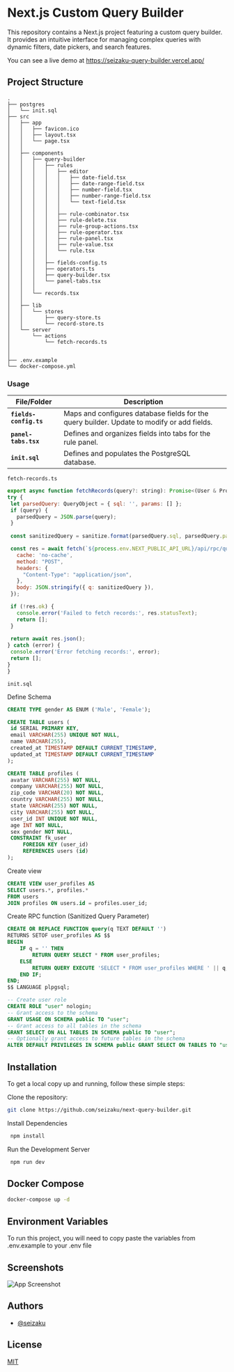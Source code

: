 # Next.js Custom Query Builder

This repository contains a Next.js project featuring a custom query builder. It provides an intuitive interface for managing complex queries with dynamic filters, date pickers, and search features.

You can see a live demo at https://seizaku-query-builder.vercel.app/

## Project Structure
   ```
   .
   ├── postgres
   │   └── init.sql
   ├── src
   │   ├── app
   │   │   ├── favicon.ico
   │   │   ├── layout.tsx
   │   │   └── page.tsx
   │   │
   │   ├── components
   │   │   ├── query-builder
   │   │   │   ├── rules
   │   │   │   │   ├── editor 
   │   │   │   │   │   ├── date-field.tsx
   │   │   │   │   │   ├── date-range-field.tsx
   │   │   │   │   │   ├── number-field.tsx
   │   │   │   │   │   ├── number-range-field.tsx
   │   │   │   │   │   └── text-field.tsx
   │   │   │   │   │
   │   │   │   │   ├── rule-combinator.tsx
   │   │   │   │   ├── rule-delete.tsx
   │   │   │   │   ├── rule-group-actions.tsx
   │   │   │   │   ├── rule-operator.tsx
   │   │   │   │   ├── rule-panel.tsx
   │   │   │   │   ├── rule-value.tsx
   │   │   │   │   └── rule.tsx
   │   │   │   │
   │   │   │   ├── fields-config.ts
   │   │   │   ├── operators.ts
   │   │   │   ├── query-builder.tsx
   │   │   │   └── panel-tabs.tsx
   │   │   │
   │   │   └── records.tsx
   │   │
   │   ├── lib
   │   │   └── stores
   │   │       ├── query-store.ts
   │   │       └── record-store.ts     
   │   └── server
   │       └── actions
   │           └── fetch-records.ts 
   │               
   │  
   ├── .env.example
   └── docker-compose.yml
```

### Usage

| File/Folder                | Description                                                                                           |
|----------------------------|-------------------------------------------------------------------------------------------------------|
| **`fields-config.ts`**     | Maps and configures database fields for the query builder. Update to modify or add fields.|
| **`panel-tabs.tsx`**             | Defines and organizes fields into tabs for the rule panel.                                                  |
| **`init.sql`**             | Defines and populates the PostgreSQL database.                                                  |


`fetch-records.ts`
   ``` javascript
export async function fetchRecords(query?: string): Promise<(User & Profile)[]> {
  try {
    let parsedQuery: QueryObject = { sql: '', params: [] };
    if (query) {
      parsedQuery = JSON.parse(query);
    }
    
    const sanitizedQuery = sanitize.format(parsedQuery.sql, parsedQuery.params);

    const res = await fetch(`${process.env.NEXT_PUBLIC_API_URL}/api/rpc/query`, {
      cache: 'no-cache',
      method: "POST",
      headers: {
        "Content-Type": "application/json",
      },
      body: JSON.stringify({ q: sanitizedQuery }),
    });

    if (!res.ok) {
      console.error('Failed to fetch records:', res.statusText);
      return [];
    }
    
    return await res.json();
  } catch (error) {
    console.error('Error fetching records:', error);
    return [];
  }
}
```

`init.sql`

Define Schema
   ``` sql
CREATE TYPE gender AS ENUM ('Male', 'Female');

CREATE TABLE users (
    id SERIAL PRIMARY KEY,
    email VARCHAR(255) UNIQUE NOT NULL,
    name VARCHAR(255),
    created_at TIMESTAMP DEFAULT CURRENT_TIMESTAMP,
    updated_at TIMESTAMP DEFAULT CURRENT_TIMESTAMP
);

CREATE TABLE profiles (
    avatar VARCHAR(255) NOT NULL,
    company VARCHAR(255) NOT NULL,
    zip_code VARCHAR(20) NOT NULL,
    country VARCHAR(255) NOT NULL,
    state VARCHAR(255) NOT NULL,
    city VARCHAR(255) NOT NULL,
    user_id INT UNIQUE NOT NULL,
    age INT NOT NULL,
    sex gender NOT NULL,
    CONSTRAINT fk_user
        FOREIGN KEY (user_id) 
        REFERENCES users (id)
);
```

Create view
   ``` sql
CREATE VIEW user_profiles AS
SELECT users.*, profiles.*
FROM users
JOIN profiles ON users.id = profiles.user_id;
```

Create RPC function (Sanitized Query Parameter)
``` sql
CREATE OR REPLACE FUNCTION query(q TEXT DEFAULT '')
RETURNS SETOF user_profiles AS $$
BEGIN
    IF q = '' THEN
        RETURN QUERY SELECT * FROM user_profiles;
    ELSE
        RETURN QUERY EXECUTE 'SELECT * FROM user_profiles WHERE ' || q;
    END IF;
END;
$$ LANGUAGE plpgsql;
```

``` sql
-- Create user role
CREATE ROLE "user" nologin;
-- Grant access to the schema
GRANT USAGE ON SCHEMA public TO "user";
-- Grant access to all tables in the schema
GRANT SELECT ON ALL TABLES IN SCHEMA public TO "user";
-- Optionally grant access to future tables in the schema
ALTER DEFAULT PRIVILEGES IN SCHEMA public GRANT SELECT ON TABLES TO "user";
```

## Installation

To get a local copy up and running, follow these simple steps:

Clone the repository:
   ```sh
   git clone https://github.com/seizaku/next-query-builder.git
```

Install Dependencies
   ```sh
    npm install
```

Run the Development Server
   ```sh
    npm run dev
```

## Docker Compose

   ```sh
   docker-compose up -d
```

## Environment Variables

To run this project, you will need to copy paste the variables from .env.example to your .env file

## Screenshots

![App Screenshot](https://gcdnb.pbrd.co/images/gvcq8QaZ4Dp8.png?o=1)

    
## Authors

- [@seizaku](https://www.github.com/seizaku)


## License

[MIT](https://choosealicense.com/licenses/mit/)

